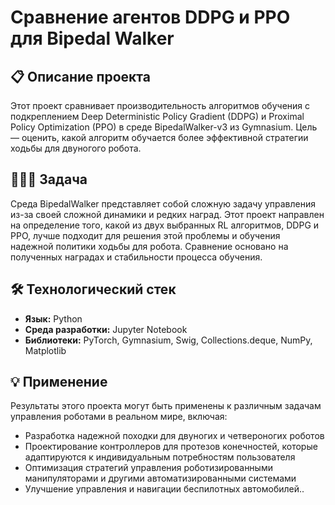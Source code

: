 # Сравнение агентов DDPG и PPO для Bipedal Walker

## 📋 Описание проекта
Этот проект сравнивает производительность алгоритмов обучения с подкреплением Deep Deterministic Policy Gradient (DDPG) и Proximal Policy Optimization (PPO) в среде BipedalWalker-v3 из Gymnasium. Цель — оценить, какой алгоритм обучается более эффективной стратегии ходьбы для двуногого робота.

## 👨🏻‍💻 Задача
Среда BipedalWalker представляет собой сложную задачу управления из-за своей сложной динамики и редких наград. Этот проект направлен на определение того, какой из двух выбранных RL алгоритмов, DDPG и PPO, лучше подходит для решения этой проблемы и обучения надежной политики ходьбы для робота. Сравнение основано на полученных наградах и стабильности процесса обучения.

## 🛠️ Технологический стек
- **Язык:** Python
- **Среда разработки:** Jupyter Notebook
- **Библиотеки:** PyTorch, Gymnasium, Swig, Collections.deque, NumPy, Matplotlib 

## 💡 Применение
Результаты этого проекта могут быть применены к различным задачам управления роботами в реальном мире, включая:
- Разработка надежной походки для двуногих и четвероногих роботов
- Проектирование контроллеров для протезов конечностей, которые адаптируются к индивидуальным потребностям пользователя
- Оптимизация стратегий управления роботизированными манипуляторами и другими автоматизированными системами
- Улучшение управления и навигации беспилотных автомобилей.. 
